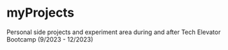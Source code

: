 # myProjects
Personal side projects and experiment area during and after Tech Elevator Bootcamp (9/2023 - 12/2023)
